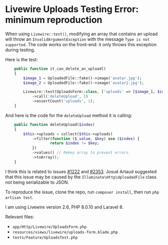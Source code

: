 # Livewire Uploads Testing Error: minimum reproduction

When using `Livewire::test()`, modifying an array that contains an upload will throw an `InvalidArgumentException` with the message `Type is not supported`. The code works on the front-end: it only throws this exception during testing.

Here is the test:
```php
    public function it_can_delete_an_upload()
    {
        $image_1 = UploadedFile::fake()->image('avatar.jpg');
        $image_2 = UploadedFile::fake()->image('avatar2.jpg');

        Livewire::test(UploadsForm::class, ['uploads' => [$image_1, $image_2]])
            ->call('deleteUpload', 1)
            ->assertCount('uploads', 1);
    }
```

And here is the code for the `deleteUpload` method it is calling:
```php
    public function deleteUpload($index)
    {
        $this->uploads = collect($this->uploads)
            ->filter(function ($_value, $key) use ($index) {
                    return $index != $key;
            })
            ->values() // Rekey array to prevent errors.
            ->toArray();
    }
```

I think this is related to issues [#1222](https://github.com/livewire/livewire/issues/1222) and [#2353](https://github.com/livewire/livewire/issues/2353). 
Josué Artaud suggested that this issue may be caused by the `Illuminate\Http\UploadedFile` class not being serializable to JSON.

To reproduce the issue, clone the repo, run `composer install`, then run `php artisan test`.

I am using Livewire version 2.6, PHP 8.0.10 and Laravel 8.

Relevant files:

* `app/Http/Livewire/UploadsForm.php`
* `resources/views/livewire/uploads-form.blade.php`
* `tests/Feature/UploadsTest.php`
